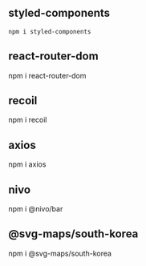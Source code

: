 ## styled-components

```
npm i styled-components
```

## react-router-dom

npm i react-router-dom

## recoil

npm i recoil

## axios

npm i axios

## nivo

npm i @nivo/bar

## @svg-maps/south-korea

npm i @svg-maps/south-korea